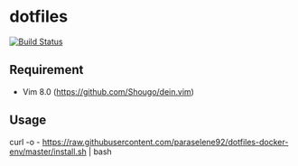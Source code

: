 # dotfiles

[![Build Status](https://travis-ci.org/paraselene92/dotfiles.svg?branch=master)](https://travis-ci.org/paraselene92/dotfiles)

## Requirement

* Vim 8.0  (https://github.com/Shougo/dein.vim)

## Usage
curl -o - https://raw.githubusercontent.com/paraselene92/dotfiles-docker-env/master/install.sh | bash

